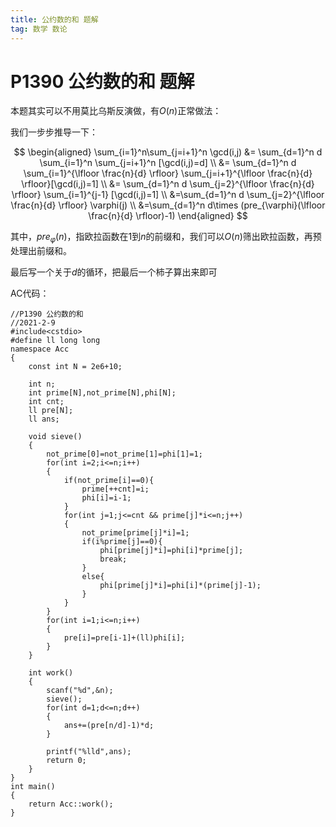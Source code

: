 ```yaml
---
title: 公约数的和 题解
tag: 数学 数论
---
```

# P1390 公约数的和 题解
本题其实可以不用莫比乌斯反演做，有$O(n)$正常做法：

我们一步步推导一下：

$$
\begin{aligned}
\sum_{i=1}^n\sum_{j=i+1}^n \gcd(i,j) 
&=
\sum_{d=1}^n d
\sum_{i=1}^n
\sum_{j=i+1}^n [\gcd(i,j)=d]
\\
&=
\sum_{d=1}^n d
\sum_{i=1}^{\lfloor \frac{n}{d} \rfloor} \sum_{j=i+1}^{\lfloor \frac{n}{d} \rfloor}[\gcd(i,j)=1]  
\\
&=
\sum_{d=1}^n d
\sum_{j=2}^{\lfloor \frac{n}{d} \rfloor}
\sum_{i=1}^{j-1} [\gcd(i,j)=1]
\\
&=\sum_{d=1}^n d
\sum_{j=2}^{\lfloor \frac{n}{d} \rfloor} \varphi(j)
\\
&=\sum_{d=1}^n d\times (pre_{\varphi}(\lfloor \frac{n}{d} \rfloor)-1)
\end{aligned}
$$

其中，$pre_{\varphi}(n)$，指欧拉函数在$1$到$n$的前缀和，我们可以$O(n)$筛出欧拉函数，再预处理出前缀和。

最后写一个关于$d$的循环，把最后一个柿子算出来即可

AC代码：
```
//P1390 公约数的和
//2021-2-9
#include<cstdio>
#define ll long long
namespace Acc
{
	const int N = 2e6+10;
	
	int n;
	int prime[N],not_prime[N],phi[N];
	int cnt;
	ll pre[N];
	ll ans;
	
	void sieve()
	{
		not_prime[0]=not_prime[1]=phi[1]=1;
		for(int i=2;i<=n;i++)
		{
			if(not_prime[i]==0){
				prime[++cnt]=i;
				phi[i]=i-1;
			}
			for(int j=1;j<=cnt && prime[j]*i<=n;j++)
			{
				not_prime[prime[j]*i]=1;
				if(i%prime[j]==0){
					phi[prime[j]*i]=phi[i]*prime[j];
					break;
				}
				else{
					phi[prime[j]*i]=phi[i]*(prime[j]-1);
				}
			}
		}
		for(int i=1;i<=n;i++)
		{
			pre[i]=pre[i-1]+(ll)phi[i];
		}
	}
	
	int work()
	{
		scanf("%d",&n);
		sieve();
		for(int d=1;d<=n;d++)
		{ 
			ans+=(pre[n/d]-1)*d;
		}
		
		printf("%lld",ans);
		return 0;
	}
}
int main()
{
	return Acc::work();
}
```